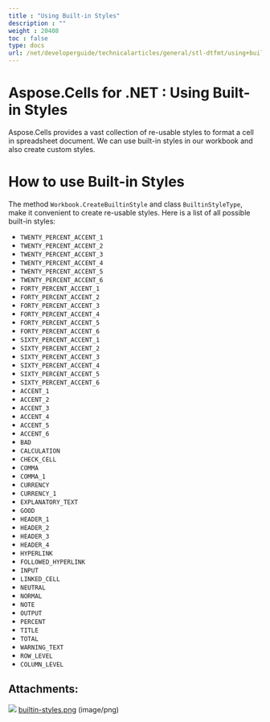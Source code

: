 ```yaml
---
title : "Using Built-in Styles" 
description : "" 
weight : 20408 
toc : false
type: docs
url: /net/developerguide/technicalarticles/general/stl-dtfmt/using+built-in+styles/
---
```


# Aspose.Cells for .NET : Using Built-in Styles


Aspose.Cells provides a vast collection of re-usable styles to format a cell in spreadsheet document. We can use built-in styles in our workbook and also create custom styles.

# How to use Built-in Styles

The method `Workbook.CreateBuiltinStyle` and class `BuiltinStyleType`, make it convenient to create re-usable styles. Here is a list of all possible built-in styles:

*   `TWENTY_PERCENT_ACCENT_1`
*   `TWENTY_PERCENT_ACCENT_2`
*   `TWENTY_PERCENT_ACCENT_3`
*   `TWENTY_PERCENT_ACCENT_4`
*   `TWENTY_PERCENT_ACCENT_5`
*   `TWENTY_PERCENT_ACCENT_6`
*   `FORTY_PERCENT_ACCENT_1`
*   `FORTY_PERCENT_ACCENT_2`
*   `FORTY_PERCENT_ACCENT_3`
*   `FORTY_PERCENT_ACCENT_4`
*   `FORTY_PERCENT_ACCENT_5`
*   `FORTY_PERCENT_ACCENT_6`
*   `SIXTY_PERCENT_ACCENT_1`
*   `SIXTY_PERCENT_ACCENT_2`
*   `SIXTY_PERCENT_ACCENT_3`
*   `SIXTY_PERCENT_ACCENT_4`
*   `SIXTY_PERCENT_ACCENT_5`
*   `SIXTY_PERCENT_ACCENT_6`
*   `ACCENT_1`
*   `ACCENT_2`
*   `ACCENT_3`
*   `ACCENT_4`
*   `ACCENT_5`
*   `ACCENT_6`
*   `BAD`
*   `CALCULATION`
*   `CHECK_CELL`
*   `COMMA`
*   `COMMA_1`
*   `CURRENCY`
*   `CURRENCY_1`
*   `EXPLANATORY_TEXT`
*   `GOOD`
*   `HEADER_1`
*   `HEADER_2`
*   `HEADER_3`
*   `HEADER_4`
*   `HYPERLINK`
*   `FOLLOWED_HYPERLINK`
*   `INPUT`
*   `LINKED_CELL`
*   `NEUTRAL`
*   `NORMAL`
*   `NOTE`
*   `OUTPUT`
*   `PERCENT`
*   `TITLE`
*   `TOTAL`
*   `WARNING_TEXT`
*   `ROW_LEVEL`
*   `COLUMN_LEVEL`

## Attachments:

![](https://docs2.aspose.com/cells/net/images/icons/bullet_blue.gif) [builtin-styles.png](https://docs2.aspose.com/cells/net/attachments/5020411/5115273.png) (image/png)  

